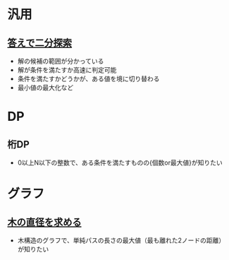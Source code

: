 # 汎用
## [答えで二分探索](library/util.md#めぐる式)
- 解の候補の範囲が分かっている
- 解が条件を満たすか高速に判定可能
- 条件を満たすかどうかが、ある値を境に切り替わる
- 最小値の最大化など

# DP
## 桁DP
- 0以上N以下の整数で、ある条件を満たすものの{個数or最大値}が知りたい

# グラフ
## [木の直径を求める](study/typical90/003.cpp)
- 木構造のグラフで、単純パスの長さの最大値（最も離れた2ノードの距離）が知りたい